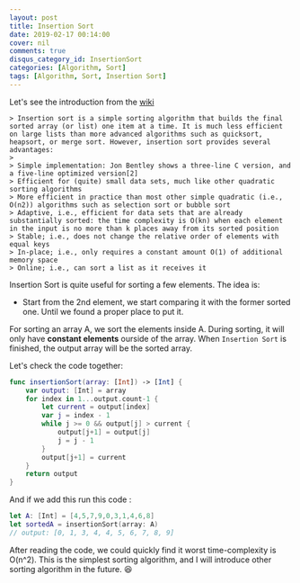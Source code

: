 ```yaml
---
layout: post
title: Insertion Sort
date: 2019-02-17 00:14:00
cover: nil
comments: true
disqus_category_id: InsertionSort
categories: [Algorithm, Sort]
tags: [Algorithm, Sort, Insertion Sort]
---
```


Let's see the introduction from the [wiki](https://en.wikipedia.org/wiki/Insertion_sort)

```
> Insertion sort is a simple sorting algorithm that builds the final sorted array (or list) one item at a time. It is much less efficient on large lists than more advanced algorithms such as quicksort, heapsort, or merge sort. However, insertion sort provides several advantages:
>
> Simple implementation: Jon Bentley shows a three-line C version, and a five-line optimized version[2]
> Efficient for (quite) small data sets, much like other quadratic sorting algorithms
> More efficient in practice than most other simple quadratic (i.e., O(n2)) algorithms such as selection sort or bubble sort
> Adaptive, i.e., efficient for data sets that are already substantially sorted: the time complexity is O(kn) when each element in the input is no more than k places away from its sorted position
> Stable; i.e., does not change the relative order of elements with equal keys
> In-place; i.e., only requires a constant amount O(1) of additional memory space
> Online; i.e., can sort a list as it receives it
```

Insertion Sort is quite useful for sorting a few elements. The idea is:
- Start from the 2nd element, we start comparing it with the former sorted one. Until we found a proper place to put it.

For sorting an array A, we sort the elements inside A. During sorting, it will only have **constant elements** ourside of the array. When `Insertion Sort` is finished, the output array will be the sorted array.

Let's check the code together:
```swift
func insertionSort(array: [Int]) -> [Int] {
    var output: [Int] = array
    for index in 1...output.count-1 {
        let current = output[index]
        var j = index - 1
        while j >= 0 && output[j] > current {
            output[j+1] = output[j]
            j = j - 1
        }
        output[j+1] = current
    }
    return output
}
```

And if we add this run this code :
```swift
let A: [Int] = [4,5,7,9,0,3,1,4,6,8]
let sortedA = insertionSort(array: A)
// output: [0, 1, 3, 4, 4, 5, 6, 7, 8, 9]
```

After reading the code, we could quickly find it worst time-complexity is O(n^2).
This is the simplest sorting algorithm, and I will introduce other sorting algorithm in the future. :satisfied:

